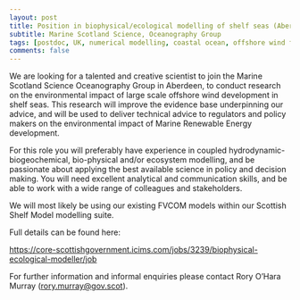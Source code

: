 ```yaml
---
layout: post
title: Position in biophysical/ecological modelling of shelf seas (Aberdeen, UK)
subtitle: Marine Scotland Science, Oceanography Group
tags: [postdoc, UK, numerical modelling, coastal ocean, offshore wind farms, biogeochemistry]
comments: false
---
```

We are looking for a talented and creative scientist to join the Marine Scotland Science Oceanography Group in Aberdeen, to conduct research on the environmental impact of large scale offshore wind development in shelf seas. This research will improve the evidence base underpinning our advice, and will be used to deliver technical advice to regulators and policy makers on the environmental impact of Marine Renewable Energy development.

 

For this role you will preferably have experience in coupled hydrodynamic-biogeochemical, bio-physical and/or ecosystem modelling, and be passionate about applying the best available science in policy and decision making. You will need excellent analytical and communication skills, and be able to work with a wide range of colleagues and stakeholders.

 

We will most likely be using our existing FVCOM models within our Scottish Shelf Model modelling suite.

 

Full details can be found here:

https://core-scottishgovernment.icims.com/jobs/3239/biophysical-ecological-modeller/job

 

For further information and informal enquiries please contact Rory O’Hara Murray (rory.murray@gov.scot).
